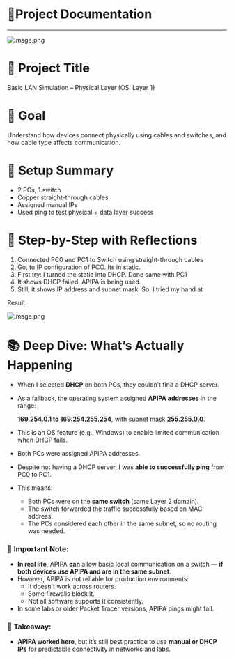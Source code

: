 # 📄Project Documentation

---

![image.png](attachment:01378474-8b27-4aab-add3-d6001b4b96a9:image.png)

# 🔹 **Project Title**

Basic LAN Simulation – Physical Layer (OSI Layer 1)

# 🎯 **Goal**

Understand how devices connect physically using cables and switches, and how cable type affects communication.

# 🧪 **Setup Summary**

- 2 PCs, 1 switch
- Copper straight-through cables
- Assigned manual IPs
- Used ping to test physical + data layer success

# 🔧 **Step-by-Step with Reflections**

1. Connected PC0 and PC1 to Switch using straight-through cables
2. Go, to IP configuration of PCO. Its in static. 
3. First try: I turned the static into DHCP. Done same with PC1
4. It shows DHCP failed. APIPA is being used. 
5. Still, it shows IP address and subnet mask. So, I tried my hand at  

Result:

![image.png](attachment:71ddf98c-b525-4fe5-b4fc-a3c6b585856f:image.png)

# 📚 **Deep Dive: What’s Actually Happening**

- When I selected **DHCP** on both PCs, they couldn’t find a DHCP server.
- As a fallback, the operating system assigned **APIPA addresses** in the range:
    
    **169.254.0.1 to 169.254.255.254**, with subnet mask **255.255.0.0**.
    
- This is an OS feature (e.g., Windows) to enable limited communication when DHCP fails.
- Both PCs were assigned APIPA addresses.
- Despite not having a DHCP server, I was **able to successfully ping** from PC0 to PC1.
- This means:
    - Both PCs were on the **same switch** (same Layer 2 domain).
    - The switch forwarded the traffic successfully based on MAC address.
    - The PCs considered each other in the same subnet, so no routing was needed.

### 🧠 **Important Note:**

- **In real life**, APIPA **can** allow basic local communication on a switch — **if both devices use APIPA and are in the same subnet**.
- However, APIPA is not reliable for production environments:
    - It doesn't work across routers.
    - Some firewalls block it.
    - Not all software supports it consistently.
- In some labs or older Packet Tracer versions, APIPA pings might fail.

### 📌 **Takeaway:**

- **APIPA worked here**, but it’s still best practice to use **manual or DHCP IPs** for predictable connectivity in networks and labs.
